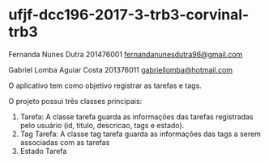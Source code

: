 # ufjf-dcc196-2017-3-trb3-corvinal-trb3

Fernanda Nunes Dutra 201476001 fernandanunesdutra96@gmail.com

Gabriel Lomba Aguiar Costa 201376011 gabriellomba@hotmail.com


O aplicativo tem como objetivo registrar as tarefas e tags. 

O projeto possui três classes principais:
  1. Tarefa: A classe tarefa guarda as informações das tarefas registradas pelo usuário (id, titulo, descricao, tags e estado). 
  2. Tag Tarefa: A classe tag tarefa guarda as informações das tags a serem associadas com as tarefas
  3. Estado Tarefa

